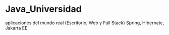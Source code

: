 # Java_Universidad
aplicaciones del mundo real (Escritorio, Web y Full Stack) Spring, Hibernate, Jakarta EE
